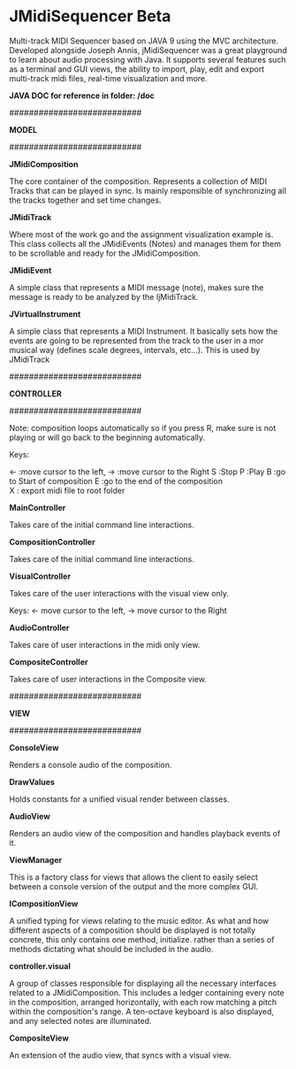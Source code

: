 # JMidiSequencer Beta

Multi-track MIDI Sequencer based on JAVA 9 using the MVC architecture. Developed alongside Joseph Annis, jMidiSequencer was a great playground to learn about audio processing with Java. It supports several features such as a terminal and GUI views, the ability to import, play, edit and export multi-track midi files, real-time visualization and more.

**JAVA DOC for reference in folder: /doc**

###########################

**MODEL**

###########################


**JMidiComposition**

The core container of the composition. 
Represents a collection of MIDI Tracks that can be played in sync.
Is mainly responsible of synchronizing all the tracks together and set time changes.

**JMidiTrack**

Where most of the work go and the assignment visualization example is.
This class collects all the JMidiEvents (Notes) and manages them for them to be
scrollable and ready for the JMidiComposition.

**JMidiEvent**

A simple class that represents a MIDI message (note), makes sure 
the message is ready to be analyzed by the IjMidiTrack.

**JVirtualInstrument**

A simple class that represents a MIDI Instrument. It basically sets how the events 
are going to be represented from the track to the user in a mor musical way 
(defines scale degrees, intervals, etc...). This is used by JMidiTrack

###########################

**CONTROLLER**

###########################

Note: composition loops automatically so if you press R,
make sure is not playing or will go back to the beginning automatically.

Keys:
 
 <-  :move cursor to the left, 
 ->  :move cursor to the Right
 S   :Stop
 P   :Play
 B   :go to Start of composition
 E   :go to the end of the composition   
 X   : export midi file to root folder

**MainController**

Takes care of the initial command line interactions.

**CompositionController**

Takes care of the initial command line interactions.

**VisualController**

Takes care of the user interactions with the visual view only.

Keys: <- move cursor to the left, ->  move cursor to the Right

**AudioController**

Takes care of user interactions in the midi only view.

**CompositeController**

Takes care of user interactions in the Composite view.

###########################

**VIEW**

###########################

**ConsoleView** 

Renders a console audio of the composition.

**DrawValues**

Holds constants for a unified visual render between classes.

**AudioView** 

Renders an audio view of the composition and handles playback events of it.

**ViewManager**

This is a factory class for views that allows the client to easily select between a console version
of the output and the more complex GUI. 

**ICompositionView**

A unified typing for views relating to the music editor. As what and how different aspects of a 
composition should be displayed is not totally concrete, this only contains one method, initialize.
rather than a series of methods dictating what should be included in the audio.

**controller.visual**

A group of classes responsible for displaying all the necessary interfaces related to a 
JMidiComposition. This includes a ledger containing every note in the composition, arranged horizontally, with each
row matching a pitch within the composition's range. A ten-octave keyboard is also displayed,
and any selected notes are illuminated. 

**CompositeView**

An extension of the audio view, that syncs with a visual view.
